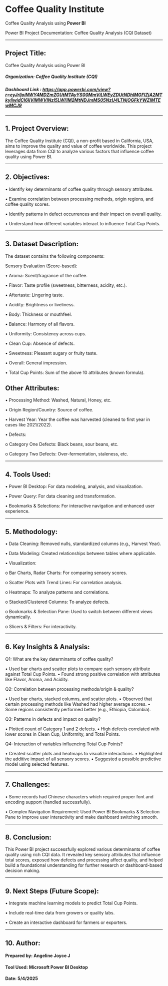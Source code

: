 # Coffee Quality Institute
 Coffee Quality Analysis using **Power BI**

Power BI Project Documentation: Coffee Quality Analysis (CQI Dataset)
________________________________________
## Project Title:
Coffee Quality Analysis using Power BI

##### Organization: Coffee Quality Institute (CQI)

##### Dashboard Link : https://app.powerbi.com/view?r=eyJrIjoiNWY4MDZmZGUtMTAyYS00MmViLWEyZDUtNDhlMGFlZjA2MTkyIiwidCI6IjVlMWVlNzI5LWI1M2MtNDJmMS05NzU4LTNjOGFkYWZlMTEwMCJ9
________________________________________
## 1. Project Overview:
The Coffee Quality Institute (CQI), a non-profit based in California, USA, aims to improve the quality and value of coffee worldwide. This project leverages data from CQI to analyze various factors that influence coffee quality using Power BI.
________________________________________
## 2. Objectives:
•	Identify key determinants of coffee quality through sensory attributes.

•	Examine correlation between processing methods, origin regions, and coffee quality scores.

•	Identify patterns in defect occurrences and their impact on overall quality.

•	Understand how different variables interact to influence Total Cup Points.
________________________________________
## 3. Dataset Description:
The dataset contains the following components:

Sensory Evaluation (Score-based):

•	Aroma: Scent/fragrance of the coffee.

•	Flavor: Taste profile (sweetness, bitterness, acidity, etc.).

•	Aftertaste: Lingering taste.

•	Acidity: Brightness or liveliness.

•	Body: Thickness or mouthfeel.

•	Balance: Harmony of all flavors.

•	Uniformity: Consistency across cups.

•	Clean Cup: Absence of defects.

•	Sweetness: Pleasant sugary or fruity taste.

•	Overall: General impression.

•	Total Cup Points: Sum of the above 10 attributes (known formula).

## Other Attributes:
•	Processing Method: Washed, Natural, Honey, etc.

•	Origin Region/Country: Source of coffee.

•	Harvest Year: Year the coffee was harvested (cleaned to first year in cases like 2021/2022).

•	Defects:

o	Category One Defects: Black beans, sour beans, etc.

o	Category Two Defects: Over-fermentation, staleness, etc.
________________________________________
## 4. Tools Used:
•	Power BI Desktop: For data modeling, analysis, and visualization.

•	Power Query: For data cleaning and transformation.

•	Bookmarks & Selections: For interactive navigation and enhanced user experience.
________________________________________
## 5. Methodology:
•	Data Cleaning: Removed nulls, standardized columns (e.g., Harvest Year).

•	Data Modeling: Created relationships between tables where applicable.

•	Visualization:

o	Bar Charts, Radar Charts: For comparing sensory scores.

o	Scatter Plots with Trend Lines: For correlation analysis.

o	Heatmaps: To analyze patterns and correlations.

o	Stacked/Clustered Columns: To analyze defects.

o	Bookmarks & Selection Pane: Used to switch between different views dynamically.

o	Slicers & Filters: For interactivity.
________________________________________
## 6. Key Insights & Analysis:
Q1: What are the key determinants of coffee quality?

•	Used bar charts and scatter plots to compare each sensory attribute against Total Cup Points.
•	Found strong positive correlation with attributes like Flavor, Aroma, and Acidity.

Q2: Correlation between processing methods/origin & quality?

•	Used bar charts, stacked columns, and scatter plots.
•	Observed that certain processing methods like Washed had higher average scores.
•	Some regions consistently performed better (e.g., Ethiopia, Colombia).

Q3: Patterns in defects and impact on quality?

•	Plotted count of Category 1 and 2 defects.
•	High defects correlated with lower scores in Clean Cup, Uniformity, and Total Points.

Q4: Interaction of variables influencing Total Cup Points?

•	Created scatter plots and heatmaps to visualize interactions.
•	Highlighted the additive impact of all sensory scores.
•	Suggested a possible predictive model using selected features.
________________________________________
## 7. Challenges:
•	Some records had Chinese characters which required proper font and encoding support (handled successfully).

•	Complex Navigation Requirement: Used Power BI Bookmarks & Selection Pane to improve user interactivity and make dashboard switching smooth.
________________________________________
## 8. Conclusion:
This Power BI project successfully explored various determinants of coffee quality using rich CQI data. It revealed key sensory attributes that influence total scores, exposed how defects and processing affect quality, and helped build a foundational understanding for further research or dashboard-based decision making.
________________________________________
## 9. Next Steps (Future Scope):
•	Integrate machine learning models to predict Total Cup Points.

•	Include real-time data from growers or quality labs.

•	Create an interactive dashboard for farmers or exporters.
________________________________________
## 10. Author:
#### Prepared by: Angeline Joyce J
#### Tool Used: Microsoft Power BI Desktop
#### Date: 5/4/2025


